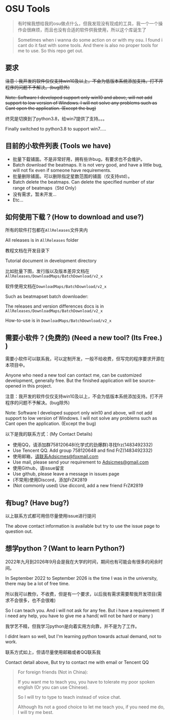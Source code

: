 # OSU Tools

> 有时候我想给我的osu做点什么，但我发现没有现成的工具，我一个一个操作会很麻烦，而且也没有合适的软件供我使用，所以这个库诞生了

> Sometimes when i wanna do some action on or with my osu. I found i cant do it fast with some tools. And there is also no proper tools for me to use. So this repo get out.

## 要求

~~注意：我开发的软件仅仅支持win10及以上，不会为低版本系统添加支持。打不开程序的问题不予解决。(bug除外)~~

~~Note: Software I developed support only win10 and above, will not add support to low version of Windows. I will not solve any problems such as Cant open the application. (Except the bug)~~

终究是切换到了python3.8，给win7提供了支持。。。

Finally switched to python3.8 to support win7.....

## 目前的小软件列表 (Tools we have)

- 批量下载铺面。不是非常好用，拥有些许bug，有要求也不会维护。
- Batch download the beatmaps. It is not very good, and have a little bug, will not fix even if someone have requirements.
- 批量删除铺面。可以删除指定星数范围的铺面（仅支持std）。
- Batch delete the beatmaps. Can delete the specified number of star range of beatmaps（Std Only）
- 没有需求，暂未开发...
- Etc...

## 如何使用下载？(How to download and use?)

所有的软件打包都在`AllReleases`文件夹内

All releases is in `AllReleases` folder

教程文档在开发目录下

Tutorial document in development directory

比如批量下图，发行版以及版本差异文档在`AllReleases/DownloadMaps/BatchDownload/v2_x`

软件使用文档在`DownloadMaps/BatchDownload/v2_x`

Such as beatmapset batch downloader:

The releases and version differences docs is in `AllReleases/DownloadMaps/BatchDownload/v2_x`

How-to-use is in `DownloadMaps/BatchDownload/v2_x`

## 需要小软件？(免费的) (Need a new tool? (Its Free.) )

需要小软件可以联系我，可以定制开发，一般不给收费，但写完的程序要求开源在本项目中。

Anyone who need a new tool can contact me, can be customized development, generally free. But the finished application will be source-opened in this project.

注意：我开发的软件仅仅支持win10及以上，不会为低版本系统添加支持。打不开程序的问题不予解决。(bug除外)

Note: Software I developed support only win10 and above, will not add support to low version of Windows. I will not solve any problems such as Cant open the application. (Except the bug)

以下是我的联系方式：(My Contact Details)

- 使用QQ，请添加群758120648(化学式的劲爆群)寻找frz(1483492332)
- Use Tencent QQ. Add group 758120648 and find FrZ(1483492332)
- 使用邮箱，请联系Adsicmes@foxmail.com
- Use mail, please send your requirement to Adsicmes@gmail.com
- 使用Github，请issue留言
- Use github, please leave a message in issues page
- (不常用)使用Discord，添加FrZ#2819
- (Not commonly used) Use diccord, add a new friend FrZ#2819

## 有bug? (Have bug?)

以上联系方式都可用但尽量使用issue进行提问

The above contact information is available but try to use the issue page to question out.

## 想学python？(Want to learn Python?)

2022年九月到2026年9月会是我在大学的时间，期间也有可能会有很多的闲余时间。

In September 2022 to September 2026 is the time I was in the university, there may be a lot of free time.

所以我可以教你，不收费，但是有一个要求，以后我有需求需要帮我开发项目(需求不会很多，也不会很难)

So I can teach you. And i will not ask for any fee. But i have a requirement: If i need any help, you have to give me a hand( will not be hard or many )

我学艺不精，但我学习python是向着实用方向靠，并不是为了工作。

I didnt learn so well, but I'm learning python towards actual demand, not to work.

联系方式如上，但请尽量使用邮箱或者QQ联系我

Contact detail above, But try to contact me with email or Tencent QQ

> For foreign friends (Not in China):
> 
> If you want me to teach you, you have to tolerate my poor spoken english (Or you can use Chinese).
> 
> So I will try to type to teach instead of voice chat.
> 
> Although Its not a good choice to let me teach you, if you need me do, I will try me best.
